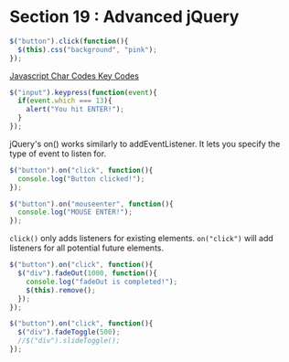# Section 19 : Advanced jQuery

```javascript
$("button").click(function(){
  $(this).css("background", "pink");
});
```



[Javascript Char Codes Key Codes](https://www.cambiaresearch.com/articles/15/javascript-char-codes-key-codes)

```javascript
$("input").keypress(function(event){
  if(event.which === 13){
    alert("You hit ENTER!");
  }
});
```



jQuery's on() works similarly to addEventListener. It lets you specify the type of event to listen for.

```javascript
$("button").on("click", function(){
  console.log("Button clicked!");
});

$("button").on("mouseenter", function(){
  console.log("MOUSE ENTER!");
});
```



`click()` only adds listeners for existing elements. `on("click")` will add listeners for all potential future elements.

```javascript
$("button").on("click", function(){
  $("div").fadeOut(1000, function(){
    console.log("fadeOut is completed!");
    $(this).remove();
  });
});

$("button").on("click", function(){
  $("div").fadeToggle(500);
  //$("div").slideToggle();
});
```

